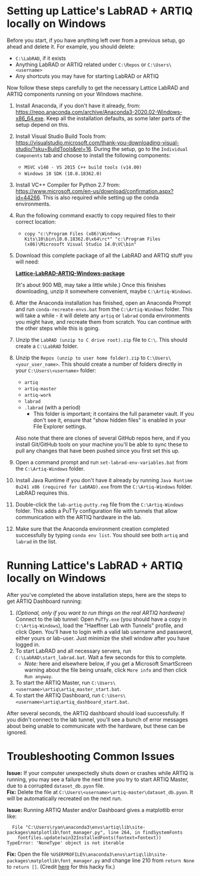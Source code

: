 Setting up Lattice's LabRAD + ARTIQ locally on Windows
==============
Before you start, if you have anything left over from a previous setup, go ahead and delete it. For example, you should delete:
  - `C:\LabRAD`, if it exists
  - Anything LabRAD or ARTIQ related under `C:\Repos` or `C:\Users\<username>`
  - Any shortcuts you may have for starting LabRAD or ARTIQ
  
Now follow these steps carefully to get the necessary Lattice LabRAD and ARTIQ components running on your Windows machine.

1. Install Anaconda, if you don't have it already, from:
https://repo.anaconda.com/archive/Anaconda3-2020.02-Windows-x86_64.exe.
Keep all the installation defaults, as some later parts of the setup depend on this.

1. Install Visual Studio Build Tools from:
https://visualstudio.microsoft.com/thank-you-downloading-visual-studio/?sku=BuildTools&rel=16.
During the setup, go to the `Individual Components` tab and choose to install the following components:
    - `MSVC v140 - VS 2015 C++ build tools (v14.00)`
    - `Windows 10 SDK (10.0.18362.0)`

1. Install VC++ Compiler for Python 2.7 from:
https://www.microsoft.com/en-us/download/confirmation.aspx?id=44266.
This is also required while setting up the conda environments.

1. Run the following command exactly to copy required files to their correct location:
    - `copy "c:\Program Files (x86)\Windows Kits\10\bin\10.0.18362.0\x64\rc*" "c:\Program Files (x86)\Microsoft Visual Studio 14.0\VC\bin"`

1. Download this complete package of all the LabRAD and ARTIQ stuff you will need: 

    **[Lattice-LabRAD-ARTIQ-Windows-package](https://www.dropbox.com/sh/qe9fhxtldfolaqv/AADFkTKwL77O3U7sHsn5t9nIa?dl=1)**

    (It's about 900 MB, may take a little while.) Once this finishes downloading, unzip it somewhere convenient, maybe `C:\Artiq-Windows`.

1. After the Anaconda installation has finished, open an Anaconda Prompt
and run `conda-recreate-envs.bat` from the `C:\Artiq-Windows` folder.
This will take a while - it will delete any `artiq` or `labrad` conda environments you might have,
and recreate them from scratch. You can continue with the other steps while this is going.

1. Unzip the `LabRAD (unzip to C drive root).zip` file to `C:\`. This should create a `C:\LabRAD` folder.

1. Unzip the `Repos (unzip to user home folder).zip` to `C:\Users\<your_user_name>`.  This should create a number
of folders directly in your `C:\Users\<username>` folder:
    - `artiq`
    - `artiq-master`
    - `artiq-work`
    - `labrad`
    - `.labrad` (with a period)
      - This folder is important; it contains the full parameter vault. If you don't see it, ensure that "show hidden files" is enabled
      in your File Explorer settings.
      
    Also note that there are clones of several GitHub repos here, and if you install Git/GitHub tools on your machine you'll be able
    to sync these to pull any changes that have been pushed since you first set this up.

1. Open a command prompt and run `set-labrad-env-variables.bat` from the `C:\Artiq-Windows` folder.

1. Install Java Runtime if you don't have it already by running `Java Runtime 8u241 x86 (required for LabRAD).exe`
from the `C:\Artiq-Windows` folder. LabRAD requires this.

1. Double-click the `lab-artiq-putty.reg` file from the `C:\Artiq-Windows` folder.
This adds a PuTTy configuration file with tunnels that allow communication with the ARTIQ hardware in the lab.

1. Make sure that the Anaconda environment creation completed successfully by typing `conda env list`. You should see both `artiq` and `labrad` in the list.

Running Lattice's LabRAD + ARTIQ locally on Windows
==============
After you've completed the above installation steps, here are the steps to get ARTIQ Dashboard running:
1. _(Optional, only if you want to run things on the real ARTIQ hardware)_ Connect to the lab tunnel: Open `PuTTy.exe` (you should have a copy in `C:\Artiq-Windows`),
load the "Haeffner Lab with Tunnels" profile, and click Open.
You'll have to login with a valid lab username and password, either yours or lab-user. Just minimize the shell window after you have logged in.
1. To start LabRAD and all necessary servers, run `C:\LabRAD\start_labrad.bat`. Wait a few seconds for this to complete.
    - _Note:_ here and elsewhere below, if you get a Microsoft SmartScreen warning about the file being unsafe, click `More info` and then click `Run anyway`.
1. To start the ARTIQ Master, run `C:\Users\<username>\artiq\artiq_master_start.bat`.
1. To start the ARTIQ Dashboard, run `C:\Users\<username>\artiq\artiq_dashboard_start.bat`.

After several seconds, the ARTIQ dashboard should load successfully. If you didn't connect to the lab tunnel, you'll see a bunch of error messages about being unable to communicate with the hardware, but these can be ignored.

Troubleshooting Common Issues
==============
**Issue:** If your computer unexpectedly shuts down or crashes while ARTIQ is running, you may see a failure
the next time you try to start ARTIQ Master, due to a corrupted `dataset_db.pyon` file.  
**Fix:** Delete the file at `C:\Users\<username>\artiq-master\dataset_db.pyon`. It will be automatically recreated on the next run.

**Issue:** Running ARTIQ Master and/or Dashboard gives a matplotlib error like:
````
  File "C:\Users\ryan\anaconda3\envs\artiq\lib\site-packages\matplotlib\font_manager.py", line 264, in findSystemFonts
    fontfiles.update(win32InstalledFonts(fontext=fontext))
TypeError: 'NoneType' object is not iterable
````
**Fix:** Open the file `%USERPROFILE%\anaconda3\envs\artiq\lib\site-packages\matplotlib\font_manager.py` and change line 210 from `return None` to `return []`. (Credit [here](https://github.com/matplotlib/matplotlib/issues/12439#issuecomment-427743646) for this hacky fix.)
